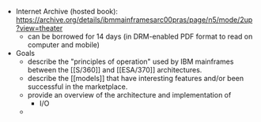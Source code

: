 - Internet Archive (hosted book): https://archive.org/details/ibmmainframesarc00pras/page/n5/mode/2up?view=theater
	- can be borrowed for 14 days (in DRM-enabled PDF format to read on computer and mobile)
- Goals
	- describe the "principles of operation" used by IBM mainframes between the [[S/360]] and [[ESA/370]] architectures.
	- describe the [[models]] that have interesting features and/or been successful in the marketplace.
	- provide an overview of the architecture and implementation of
		- I/O
	-